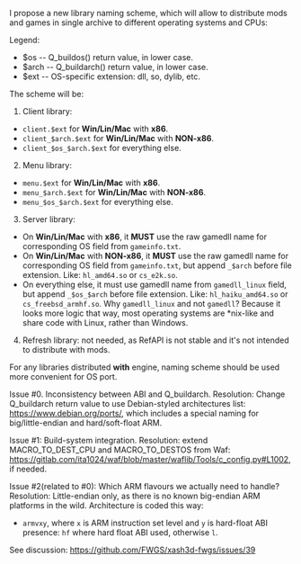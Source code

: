 I propose a new library naming scheme, which will allow to distribute mods and games in single archive to different operating systems and CPUs:

Legend:
* $os -- Q_buildos() return value, in lower case.
* $arch -- Q_buildarch() return value, in lower case.
* $ext -- OS-specific extension: dll, so, dylib, etc.

The scheme will be:

1. Client library:
* ```client.$ext``` for **Win/Lin/Mac** with **x86**.
* ```client_$arch.$ext``` for **Win/Lin/Mac** with **NON-x86**.
* ```client_$os_$arch.$ext``` for everything else.

2. Menu library:
* ```menu.$ext``` for **Win/Lin/Mac** with **x86**.
* ```menu_$arch.$ext``` for **Win/Lin/Mac** with **NON-x86**.
* ```menu_$os_$arch.$ext``` for everything else.

3. Server library:
* On  **Win/Lin/Mac** with **x86**, it **MUST** use the raw gamedll name for corresponding OS field from `gameinfo.txt`.
* On **Win/Lin/Mac** with **NON-x86**, it **MUST** use the raw gamedll name for corresponding OS field from `gameinfo.txt`, but append ```_$arch``` before file extension. Like: ```hl_amd64.so``` or ```cs_e2k.so```.
* On everything else, it must use gamedll name from ```gamedll_linux``` field, but append ```_$os_$arch``` before file extension. Like: ```hl_haiku_amd64.so``` or ```cs_freebsd_armhf.so```.
Why ```gamedll_linux``` and not ```gamedll```? Because it looks more logic that way, most operating systems are *nix-like and share code with Linux, rather than Windows.

4. Refresh library: not needed, as RefAPI is not stable and it's not intended to distribute with mods.

For any libraries distributed **with** engine, naming scheme should be used more convenient for OS port.

Issue #0. Inconsistency between ABI and Q_buildarch.
Resolution: Change Q_buildarch return value to use Debian-styled architectures list: https://www.debian.org/ports/, which includes a special naming for big/little-endian and hard/soft-float ARM.

Issue #1: Build-system integration.
Resolution: extend MACRO_TO_DEST_CPU and MACRO_TO_DESTOS from Waf: https://gitlab.com/ita1024/waf/blob/master/waflib/Tools/c_config.py#L1002, if needed.

Issue #2(related to #0):
Which ARM flavours we actually need to handle?
Resolution: Little-endian only, as there is no known big-endian ARM platforms in the wild.
Architecture is coded this way:
* ```armvxy```, where `x` is ARM instruction set level and `y` is hard-float ABI presence: `hf` where hard float ABI used, otherwise `l`.

See discussion: https://github.com/FWGS/xash3d-fwgs/issues/39
